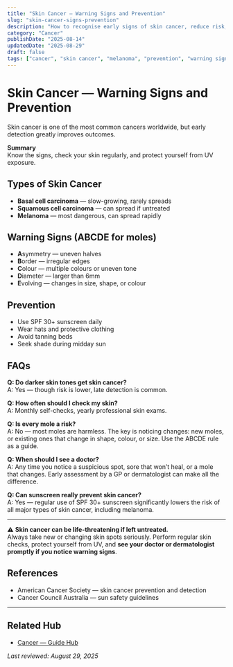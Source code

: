 ```yaml
---
title: "Skin Cancer — Warning Signs and Prevention"
slug: "skin-cancer-signs-prevention"
description: "How to recognise early signs of skin cancer, reduce risk, and know when to seek medical care."
category: "Cancer"
publishDate: "2025-08-14"
updatedDate: "2025-08-29"
draft: false
tags: ["cancer", "skin cancer", "melanoma", "prevention", "warning signs", "patientguide"]
---
```


# Skin Cancer — Warning Signs and Prevention

Skin cancer is one of the most common cancers worldwide, but early detection greatly improves outcomes.

**Summary**  
Know the signs, check your skin regularly, and protect yourself from UV exposure.

## Types of Skin Cancer

- **Basal cell carcinoma** — slow-growing, rarely spreads  
- **Squamous cell carcinoma** — can spread if untreated  
- **Melanoma** — most dangerous, can spread rapidly

## Warning Signs (ABCDE for moles)

- **A**symmetry — uneven halves  
- **B**order — irregular edges  
- **C**olour — multiple colours or uneven tone  
- **D**iameter — larger than 6mm  
- **E**volving — changes in size, shape, or colour

## Prevention

- Use SPF 30+ sunscreen daily  
- Wear hats and protective clothing  
- Avoid tanning beds  
- Seek shade during midday sun

## FAQs

**Q: Do darker skin tones get skin cancer?**  
A: Yes — though risk is lower, late detection is common.

**Q: How often should I check my skin?**  
A: Monthly self-checks, yearly professional skin exams.

**Q: Is every mole a risk?**  
A: No — most moles are harmless. The key is noticing changes: new moles, or existing ones that change in shape, colour, or size. Use the ABCDE rule as a guide.

**Q: When should I see a doctor?**  
A: Any time you notice a suspicious spot, sore that won’t heal, or a mole that changes. Early assessment by a GP or dermatologist can make all the difference.

**Q: Can sunscreen really prevent skin cancer?**  
A: Yes — regular use of SPF 30+ sunscreen significantly lowers the risk of all major types of skin cancer, including melanoma.

---

⚠️ **Skin cancer can be life-threatening if left untreated.**  
Always take new or changing skin spots seriously. Perform regular skin checks, protect yourself from UV, and **see your doctor or dermatologist promptly if you notice warning signs**.

## References

- American Cancer Society — skin cancer prevention and detection  
- Cancer Council Australia — sun safety guidelines

---

## Related Hub
- [Cancer — Guide Hub](/guides/cancer/)

*Last reviewed: August 29, 2025*
